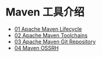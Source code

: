 # Maven 工具介绍 

* [01 Apache Maven Lifecycle](01-apache-maven-lifecycle.md)
* [02 Apache Maven Toolchains](02-apache-maven-toolchains.md)
* [03 Apache Maven Git Repository](03-apache-maven-git-repository.md)
* [04 Maven OSSRH](04-maven-OSSRH.md)

